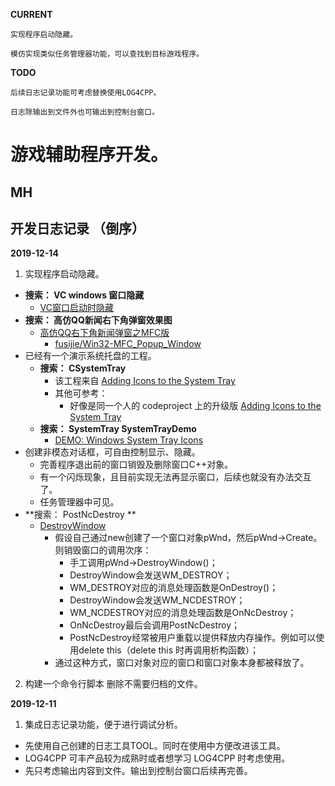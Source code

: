 **CURRENT**
```
实现程序启动隐藏。

模仿实现类似任务管理器功能，可以查找到目标游戏程序。
```

**TODO**
```
后续日志记录功能可考虑替换使用LOG4CPP。

日志除输出到文件外也可输出到控制台窗口。
```

# 游戏辅助程序开发。

## MH 

## 开发日志记录 （倒序） 

**2019-12-14**
1. 实现程序启动隐藏。
- **搜索： VC windows 窗口隐藏**
  + [VC窗口启动时隐藏](https://blog.csdn.net/jonathanlin2008/article/details/4237657)
- **搜索：  高仿QQ新闻右下角弹窗效果图**
  + [高仿QQ右下角新闻弹窗之MFC版](http://www.voidcn.com/article/p-tfhwakkh-ep.html)
    - [fusijie/Win32-MFC_Popup_Window](https://github.com/fusijie/Win32-MFC_Popup_Window)
- 已经有一个演示系统托盘的工程。
  + **搜索： CSystemTray**
    - 该工程来自 [Adding Icons to the System Tray](https://www.codeguru.com/cpp/com-tech/shell/icons/article.php/c1335/Adding-Icons-to-the-System-Tray.htm)
    - 其他可参考：
      + 好像是同一个人的 codeproject 上的升级版 [Adding Icons to the System Tray](https://www.codeproject.com/articles/74/adding-icons-to-the-system-tray)
  + **搜索： SystemTray SystemTrayDemo**
    - [DEMO: Windows System Tray Icons](https://community.microfocus.com/t5/Net-Express-Server-Express/DEMO-Windows-System-Tray-Icons/ta-p/1743059)
- 创建非模态对话框，可自由控制显示、隐藏。
  + 完善程序退出前的窗口销毁及删除窗口C++对象。
  + 有一个闪烁现象，且目前实现无法再显示窗口，后续也就没有办法交互了。
  + 任务管理器中可见。
- **搜索： PostNcDestroy **
  + [DestroyWindow](https://www.cnblogs.com/findumars/p/5870466.html)
    - 假设自己通过new创建了一个窗口对象pWnd，然后pWnd->Create。则销毁窗口的调用次序：
      + 手工调用pWnd->DestroyWindow()；
      + DestroyWindow会发送WM_DESTROY；
      + WM_DESTROY对应的消息处理函数是OnDestroy()；
      + DestroyWindow会发送WM_NCDESTROY；
      + WM_NCDESTROY对应的消息处理函数是OnNcDestroy；
      + OnNcDestroy最后会调用PostNcDestroy；
      + PostNcDestroy经常被用户重载以提供释放内存操作。例如可以使用delete this（delete this 时再调用析构函数）；
    - 通过这种方式，窗口对象对应的窗口和窗口对象本身都被释放了。
2. 构建一个命令行脚本 删除不需要归档的文件。
 
**2019-12-11**
1. 集成日志记录功能，便于进行调试分析。
- 先使用自己创建的日志工具TOOL。同时在使用中方便改进该工具。
- LOG4CPP 可丰产品较为成熟时或者想学习 LOG4CPP 时考虑使用。
- 先只考虑输出内容到文件。输出到控制台窗口后续再完善。



